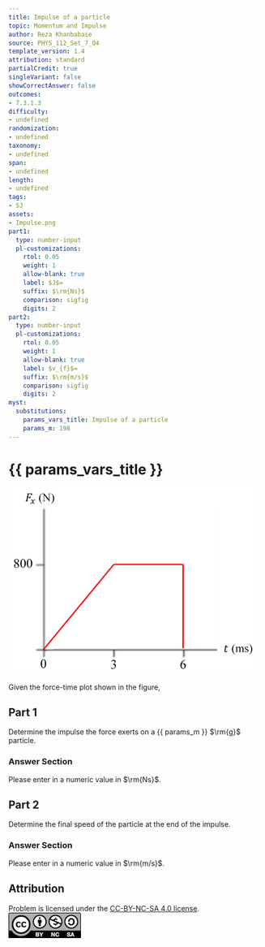 ```yaml
---
title: Impulse of a particle
topic: Momentum and Impulse
author: Reza Khanbabaie
source: PHYS_112_Set_7_Q4
template_version: 1.4
attribution: standard
partialCredit: true
singleVariant: false
showCorrectAnswer: false
outcomes:
- 7.3.1.3
difficulty:
- undefined
randomization:
- undefined
taxonomy:
- undefined
span:
- undefined
length:
- undefined
tags:
- SJ
assets:
- Impulse.png
part1:
  type: number-input
  pl-customizations:
    rtol: 0.05
    weight: 1
    allow-blank: true
    label: $J$=
    suffix: $\rm{Ns}$
    comparison: sigfig
    digits: 2
part2:
  type: number-input
  pl-customizations:
    rtol: 0.05
    weight: 1
    allow-blank: true
    label: $v_{f}$=
    suffix: $\rm{m/s}$
    comparison: sigfig
    digits: 2
myst:
  substitutions:
    params_vars_title: Impulse of a particle
    params_m: 198
---
```

# {{ params_vars_title }}
<img src="Impulse.png" alt= " A graph of force in the unit of newton, and time in ms. A straight line from t1= 0 ms to t2= 3 ms where F1 = 0 N and F2= 800 N. A horizontal line from t2= 3 ms to t3= 6 ms where F= 800 N.">

Given the force-time plot shown in the figure,

## Part 1

Determine the impulse the force exerts on a {{ params_m }} $\rm{g}$ particle.

### Answer Section

Please enter in a numeric value in $\rm{Ns}$.

## Part 2

Determine the final speed of the particle at the end of the impulse.

### Answer Section

Please enter in a numeric value in $\rm{m/s}$.

## Attribution

Problem is licensed under the [CC-BY-NC-SA 4.0 license](https://creativecommons.org/licenses/by-nc-sa/4.0/).<br> ![The Creative Commons 4.0 license requiring attribution-BY, non-commercial-NC, and share-alike-SA license.](https://raw.githubusercontent.com/firasm/bits/master/by-nc-sa.png)